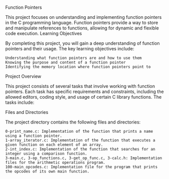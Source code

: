 Function Pointers

This project focuses on understanding and implementing function pointers in the C programming language. Function pointers provide a way to store and manipulate references to functions, allowing for dynamic and flexible code execution.
Learning Objectives

By completing this project, you will gain a deep understanding of function pointers and their usage. The key learning objectives include:

    Understanding what function pointers are and how to use them
    Knowing the purpose and content of a function pointer
    Identifying the memory location where function pointers point to

Project Overview

This project consists of several tasks that involve working with function pointers. Each task has specific requirements and constraints, including the allowed editors, coding style, and usage of certain C library functions. The tasks include:


Files and Directories

The project directory contains the following files and directories:

    0-print_name.c: Implementation of the function that prints a name using a function pointer.
    1-array_iterator.c: Implementation of the function that executes a given function on each element of an array.
    2-int_index.c: Implementation of the function that searches for an integer using a comparison function.
    3-main.c, 3-op_functions.c, 3-get_op_func.c, 3-calc.h: Implementation files for the arithmetic operations program.
    100-main_opcodes.c: Implementation file for the program that prints the opcodes of its own main function.
